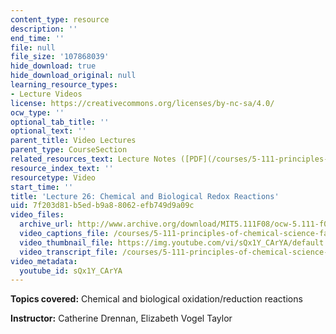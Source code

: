 ```yaml
---
content_type: resource
description: ''
end_time: ''
file: null
file_size: '107868039'
hide_download: true
hide_download_original: null
learning_resource_types:
- Lecture Videos
license: https://creativecommons.org/licenses/by-nc-sa/4.0/
ocw_type: ''
optional_tab_title: ''
optional_text: ''
parent_title: Video Lectures
parent_type: CourseSection
related_resources_text: Lecture Notes ([PDF](/courses/5-111-principles-of-chemical-science-fall-2008/resources/lecnotes26))
resource_index_text: ''
resourcetype: Video
start_time: ''
title: 'Lecture 26: Chemical and Biological Redox Reactions'
uid: 7f203d81-b5ed-b9a8-8062-efb749d9a09c
video_files:
  archive_url: http://www.archive.org/download/MIT5.111F08/ocw-5.111-f08-lec26_300k.mp4
  video_captions_file: /courses/5-111-principles-of-chemical-science-fall-2008/a1c00c11cac9568387fac33273e5790f_sQx1Y_CArYA.vtt
  video_thumbnail_file: https://img.youtube.com/vi/sQx1Y_CArYA/default.jpg
  video_transcript_file: /courses/5-111-principles-of-chemical-science-fall-2008/720703cfc4e3a02c56935c613acd8b87_sQx1Y_CArYA.pdf
video_metadata:
  youtube_id: sQx1Y_CArYA
---
```


**Topics covered:** Chemical and biological oxidation/reduction reactions

**Instructor:** Catherine Drennan, Elizabeth Vogel Taylor


